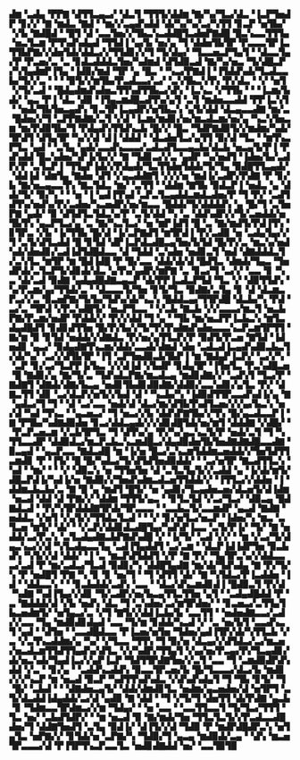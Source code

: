 ▟▆▝▃▟▄▝▛▛▇▝▟▜▜▃▄▃▞▝▟▃▜▝▜▜▜▞▟▟▆▝▇▞▚▞▜▃▞▟▃▝▐▃▛▜▅▟▛▝▊▞▞▝▇▝▆▟▃▝▇▟▝▝▆▞▞▃▄▟▚▟▟▝▟▞▚▞▚▞▃▞▚▜▜▝▊▃▛▝▅▜▙▞▝▞▙▝▇▟█▟▝▝█▜▝▟▝▃▃▜▅▞▞▜▙▃▚▃▟▟█▜▃▟▅▛▇▟█▝█▃▚▃▃▜▜▜▄▝▅▃▜▃▆▝▛▜▚▟▚▟▄▟▝▜▜▟▐▝▄▞▙▝▅▞▄▝▜▝▟▟▅▜▙▜▛▝▛▃▃▃▜▛▐▃▜▜▙▛▇▞▞▟▅▜▟▞▟▟▃▞▞▜▜▟▊▞▞▜▝▜▞▟▄▞▝▜▃▃▅▃▛▜▄▜▝▝▟▃▃▜▄▞▛▝▛▃▅▞▃▝▃▝▊▟▃▟▟▟▃▜▅▞▚▟▆▟▝▟▜▟▉▃▟▝▇▞▚▞▅▃▝▜▞▟█▃▛▞▚▜▄▟▆▛▐▜▄▝▐▟▉▞▆▟▝▜▛▝▄▝█▃▝▝▚▃▞▛▇▟▐▝▐▜▟▟▚▟▞▜▃▟▃▃▙▞▜▞▞▃▝▝▝▝▉▜▞▞▆▜▙▞▛▃▟▃▃▞▃▞▝▃▚▜▙▃▚▜▚▝▛▞▟▃▝▝▞▝▅▜▝▞▜▞▃▟▝▝█▟▄▟▆▟▚▟▅▃▜▜▚▟▜▜▙▃▞▟▚▝▐▃▚▃▝▞▜▜▙▝▝▝▐▃▆▞▙▟▞▝▄▃▝▛▐▝▟▃▝▟▉▝▐▜▄▃▆▟█▃▟▜▚▞▄▜▝▃▜▝▆▟▅▃▃▟▟▝▛▛▐▃▚▜▝▝▅▟▞▜▙▜▅▃▄▟▚▝▊▃▜▛▐▃▄▟▛▞▅▜▙▃▚▝▄▜▞▟▟▝▟▃▄▃▃▟▇▝▆▞▃▝█▟▅▞▞▜▝▃▛▛▇▟▇▞▃▜▝▞▟▝▐▃▆▞▆▟▊▞▅▞▆▃▟▃▆▞▅▞▄▝▚▃▚▜▅▃▆▝▆▞▛▟▉▜▙▞▜▝▛▟▄▟▚▜▜▟▚▃▙▝█▞▞▝█▃▝▜▟▛▇▟▉▜▞▞▆▟▆▞▚▟▞▜▛▟▜▝▟▜▄▜▛▝▚▞▞▟▝▟▐▝▟▟▟▝▝▟▃▟▅▜▃▞▄▜▜▝▉▞▟▝▜▃▝▝▆▜▚▃▛▜▃▝▄▟▝▝▃▜▄▝▄▟▞▃▃▟▚▃▃▃▞▃▟▃▟▜▃▃▄▃▙▞▟▃▙▝▅▃▄▜▞▛▐▝▛▟▚▟▟▝█▃▚▟▅▞▚▛▐▞▙▞▞▝▇▝▜▟▊▃▞▞▃▝▄▟▛▝▚▞▅▟▜▝▐▟▅▞▙▞▃▟▛▞▛▝▃▜▃▛▐▝▜▜▄▛▐▟▞▞▛▟▄▟▞▜▃▜▜▟▅▜▟▟▞▜▞▜▄▝▉▟█▜▜▃▄▟▞▝▟▟▐▟▝▟▆▜▄▝▇▟▅▝▟▜▝▞▄▃▟▟▇▜▝▞▞▞▅▝▆▟▐▞▃▟▛▞▛▟▇▝▛▝▊▞▙▝▇▞▅▃▄▃▃▜▚▝▇▃▜▟▃▝▆▞▝▃▜▜▝▝▟▟▆▝▇▜▙▝▉▟▃▛▐▝▅▟▃▝▄▝▟▟▞▜▞▝▉▞▚▝▝▝▅▝▐▝▄▟▐▜▚▟▝▃▛▃▜▃▄▟▟▃▆▟▃▟▅▞▛▝▜▝▛▞▝▃▟▜▟▜▚▞▅▟▚▞▛▞▃▟▅▞▚▃▅▟▛▞▅▞▆▃▃▝█▟▟▞▜▞▟▟▟▟▚▝▄▝█▞▜▝▃▜▅▛▇▝▄▟▞▝▉▝▟▜▟▜▃▜▟▃▚▞▛▝▃▜▞▟▟▝▚▝▃▝▟▟▚▟▛▞▞▜▞▃▅▟▟▞▅▜▙▜▚▝▄▃▛▜▃▞▄▝▃▝▇▞▚▃▜▃▞▝▅▝▆▛▐▟▜▝█▝▃▝▇▞▆▟▜▞▛▟▐▜▚▝▊▜▛▃▝▞▙▝▐▞▜▜▙▝█▞▟▝▐▞▃▛▇▟▜▝▆▜▛▟▐▝▛▞▃▟▉▝▅▝▃▟▄▜▄▞▞▜▝▃▜▞▟▜▃▟▟▝█▝▊▜▟▝▟▛▐▃▛▟▃▟█▃▄▜▅▞▙▜▟▝█▞▛▞▃▝▆▃▚▞▅▟▚▟▞▟▅▟▊▞▃▟▐▟▜▟█▟▃▃▝▟▝▜▟▟▝▃▚▟▅▝▅▟▊▃▜▝▅▟▝▟▇▟▟▟▃▜▞▃▚▜▃▝▆▜▛▝▆▝█▟▐▟█▝▛▝█▞▃▃▝▟▟▞▟▞▟▝█▟▜▃▝▟▆▟▞▜▄▃▝▜▅▟▛▟▞▃▜▃▛▜▞▟▊▟▞▟▃▝▄▜▚▞▄▟▛▞▆▛▇▝▃▝▊▃▞▜▝▃▞▞▝▃▃▝▊▝▚▃▝▟▞▃▟▝▉▟▇▝▄▟▄▟█▟▇▃▄▃▛▝▟▞▛▛▐▃▟▃▛▜▟▝▜▃▝▞▝▟▉▜▜▟▚▝▚▞▛▃▆▞▄▞▜▜▟▞▃▝▝▟▃▃▃▜▞▜▅▝▊▜▞▜▃▝▉▟▇▞▃▜▄▝▊▝▟▝▟▃▆▃▛▃▞▞▃▝▉▃▅▛▇▞▜▞▙▞▜▟▚▞▟▞▚▃▚▝█▟▟▃▄▞▜▜▛▟█▝▟▃▙▞▚▝▛▟▝▃▞▃▝▜▛▟▝▞▛▃▚▟█▜▞▝▅▃▛▜▃▃▝▝▞▃▙▝▇▃▙▝▞▞▃▃▃▞▆▃▜▝▅▃▙▛▇▞▛▃▆▞▅▟▛▝▛▟▟▞▞▝▛▞▞▟▟▝▜▝▄▝▝▜▙▝▆▞▅▃▛▛▐▃▙▃▚▝▆▜▃▟▄▟█▟▜▝▊▟▊▟▜▜▅▝█▞▛▞▙▞▞▜▞▜▚▜▚▟▆▟▚▟▅▃▃▃▚▃▛▃▆▜▛▜▜▝▇▞▆▝▉▝▊▜▟▝▅▟▟▞▞▟▇▟▃▝▛▞▅▞▄▜▜▃▛▞▛▝▉▟▜▞▛▃▅▝▇▜▟▝▐▟▅▟▊▝▄▃▞▝▉▟▄▟▇▜▚▃▆▞▟▟▞▃▃▟▞▟▆▟▝▟▅▝▃▟▃▟▐▃▄▟▚▟▉▃▙▃▜▞▟▞▚▞▝▃▞▞▟▜▙▜▛▝▐▜▝▃▛▜▅▟▉▃▙▜▙▛▐▝▆▝▇▟▄▛▐▃▛▞▝▃▞▞▚▝▝▃▛▝▊▞▃▞▜▃▛▛▐▞▙▃▝▞▞▟▐▟▝▞▙▟▛▝▊▟▄▜▛▝▐▜▅▜▃▝▛▃▚▟█▃▅▝█▝▇▟▊▞▄▝▇▞▜▞▃▝▜▟▚▟▃▛▇▞▆▃▟▃▄▝▆▟▊▟▇▞▞▝▃▟▚▜▝▜▃▞▛▝▇▟▇▜▝▟▇▟▞▟▇▞▙▃▄▝▅▟▊▜▙▟▊▟▉▟▇▞▟▟▉▞▃▃▚▟▊▞▄▜▃▝▛▞▝▟▇▃▜▜▝▟▊▝▃▞▟▃▛▞▅▜▞▞▙▟▝▟▝▝▚▃▙▞▚▝▐▟▉▟▜▜▛▃▃▟▚▟▐▞▄▝▇▝▄▟▃▞▜▝▜▝▝▟▝▃▞▃▃▝▅▟▞▟▝▟▃▞▆▞▟▜▙▜▚▟▜▃▅▞▞▞▄▞▙▃▚▝▅▞▟▝▚▟▝▜▚▃▝▝▄▃▅▃▞▝▜▝▅▃▞▞▙▝▟▟▚▛▇▜▙▞▞▜▚▝█▞▄▃▟▃▃▛▐▝▇▝▛▜▙▞▚▟▇▟▉▟▅▝▊▃▞▟▟▃▄▟▞▞▞▟▊▟█▜▟▞▅▞▆▜▝▟▟▟▇▝▞▟█▞▝▝▛▃▛▃▅▃▆▝▞▃▙▜▛▜▃▝▜▝▟▜▚▞▄▝▛▞▚▞▄▃▚▃▜▞▛▝▅▟▞▃▜▝▜▝▚▜▜▃▃▟▛▝▟▟▉▟▃▞▆▃▛▃▙▃▚▃▆▟█▃▞▟▄▟▉▟▅▜▙▜▅▟▇▟▇▟█▃▃▟▇▝▉▃▄▟▝▝▄▃▛▃▃▝▇▟▃▟█▝▆▝▐▞▅▝█▃▞▃▚▃▆▜▟▟▆▃▅▟▟▞▞▜▅▜▟▜▜▃▆▟▊▝▛▝▐▜▞▝█▝█▞▚▟▃▞▜▞▟▜▟▜▅▟▉▟▟▞▝▝▃▞▅▜▛▝▇▃▟▜▜▃▚▝▚▟▝▝▆▞▝▝▝▞▝▟▉▃▚▝▅▝▜▜▅▜▅▝▟▝▃▜▃▜▄▜▞▞▃▟▟▝▄▝▐▞▟▞▆▜▞▟█▃▛▟▐▞▚▟▐▞▅▝▇▟▉▞▞▜▅▟▚▟▆▃▟▃▅▜▜▟▟▞▞▝▐▜▜▃▞▞▟▟▅▝▐▝▟▟▆▃▙▃▙▞▃▝▇▝█▝▄▝▆▟▜▝█▜▞▝▅▝▄▟▊▞▜▃▄▟▅▃▅▞▟▃▅▜▞▟▐▟▆▝▅▃▟▝▟▟▝▟▝▛▇▞▞▝▟▟▆▝▜▜▜▞▄▃▝▝▊▜▃▜▟▝▞▃▞▜▃▞▝▟▉▃▄▝█▟▇▟▃▟▝▝▛▞▚▜▛▟▟▟▇▜▛▟▞▜▛▃▃▃▝▝▃▃▙▃▜▞▃▃▆▟▛▝▄▃▟▝▇▟▇▝▅▟▟▃▝▞▅▜▝▞▄▜▞▞▜▜▟▃▜▃▟▝▝▝▞▝▊▞▅▜▃▞▅▃▛▝▐▟▅▞▚▝▆▃▝▃▜▃▅▝▆▜▞▝▟▞▝▝▞▃▛▞▟▟▊▟▃▟█▜▄▞▚▟▚▛▐▃▃▝▃▜▞▛▐▞▝▜▞▝▇▝▅▟▟▞▃▞▛▃▚▝▃▜▃▟▄▟▇▃▙▛▇▟▚▟█▝▞▝▐▞▜▞▝▃▟▝▞▞▝▝▆▝▞▃▞▜▞▟▄▃▚▃▞▞▟▝▚▜▃▟▄▃▃▜▄▝▃▟▐▜▄▟▟▜▝▃▞▃▆▝▝▟▃▛▐▟▐▟▛▜▅▝▉▃▙▟▚▝▚▜▞▞▟▝▟▟▞▝▐▝▃▝▆▃▛▟▜▟▟▜▝▞▛▝▇▝▛▞▝▜▄▜▛▃▚▞▞▟▟▃▃▃▞▃▟▝▛▝▆▞▃▟▃▞▜▃▟▝▉▟▊▞▚▝▟▟█▜▄▟▇▝▆▞▟▞▜▟▚▟▄▝▇▝▛▞▜▞▚▝▛▝▅▟█▜▝▛▇▝▚▝▊▝▊▝▅▞▜▝▝▜▝▟▜▜▝▟▞▝▇▝▚▜▟▃▞▛▐▃▟▟▅▝▐▟▝▝▟▟▃▃▚▝▝▝▊▃▙▟▟▞▃▟▚▝▃▃▝▝▟▃▞▟▚▃▆▟▊▟▐▝█▟▉▃▜▝▛▞▟▝▚▟▇▝▚▟▐▜▄▞▞▟▊▝▜▞▃▟▛▞▅▞▙▃▄▜▜▃▜▜▅▝▄▜▝▝▃▟▄▟█▟▟▝▛▝▃▝▇▟▟▟▞▟▝▞▙▝▅▟▚▝▟▃▝▜▝▃▚▟▅▞▃▞▆▜▛▟▅▞▝▝▊▃▅▃▞▃▜▜▄▜▙▃▅▟▆▜▞▝▅▜▄▃▞▃▝▞▜▝▇▜▞▞▟▟▐▃▙▞▙▝▃▃▜▜▝▝▅▟▅▟▇▃▃▞▃▟▞▞▃▃▝▜▄▝▆▟▉▟▊▟▄▟▝▃▃▝▜▞▆▝▊▟▟▞▚▃▟▝▞▝▃▝▅▞▙▜▝▃▃▟▚▃▜▝▄▟▝▝▟▜▅▝▝▃▃▟█▟▃▃▝▛▐▃▅▞▅▜▅▝▜▟▅▞▄▟▐▜▛▞▟▞▚▜▜▃▙▝▞▃▝▞▃▜▚▃▟▟▆▞▄▝▚▞▝▞▜▃▃▝▜▜▚▝▜▝▉▞▅▝▟▃▄▞▞▟▜▟▃▞▃▞▆▃▅▞▅▃▟▃▆▜▜▟▜▜▄▟▚▞▟▜▃▝▞▞▚▟▛▞▜▜▄▜▝▞▄▞▅▞▛▃▄▞▛▞▜▃▄▟▊▞▟▞▅▃▚▟▞▜▄▟▐▃▞▞▄▛▐▃▛▝▜▟▜▜▛▟▇▜▅▞▞▃▜▝▃▃▝▜▝▃▆▟▉▟▛▟▚▟▟▝▞▃▝▝▊▞▄▝▝▃▟▟▚▃▟▟▚▝▉▃▃▜▛▃▅▞▙▝█▞▜▃▃▃▞▟▃▞▙▝▆▟▊▞▞▞▚▃▛▝▆▝▅▃▟▝▉▃▛▝▚▟▜▜▚▟▚▟▃▝▞▟▚▟▚▟▄▜▝▜▝▜▙▝▊▜▞▝▜▝█▞▝▃▙▟▝▝▝▟▇▟▅▃▄▜▞▝▟▟▞▟▆▟▊▜▃▝▅▟▆▞▄▃▅▟▅▞▟▝▅▜▛▜▝▃▜▞▟▃▟▟▐▟▄▟▟▞▃▞▟▝▄▟▉▝▇▝▟▟▝▝▜▝▞▜▞▜▝▟▅▜▜▝▟▞▛▟▇▝▄▃▙▝▊▝▜▟▆▃▃▜▛▟▆▃▞▞▆▝▜▟▄▞▝▝▅▝▃▃▝▝▃▃▜▜▃▃▜▝▜▞▜▃▞▜▜▜▝▜▃▝▅▞▝▃▙▟▜▟▛▞▝▝▆▝▅▃▟▝▉▝▇▞▆▟▞▜▅▝▜▜▃▜▃▜▞▞▛▃▟▃▃▟█▟▅▞▜▝▟▟▇▜▅▟▜▝▃▜▄▝▉▟▐▞▝▟▐▜▞▞▟▝▜▟▉▝▛▝▆▟▛▟█▟▛▃▚▝▅▜▄▜▃▝▅▛▇▞▞▝▊▜▟▞▅▝▃▛▇▞▚▝▜▟▉▞▜▝▄▃▄▝▆▟▉▟▞▃▄▝▝▟▚▝▆▃▅▜▛▃▃▃▞▟▝▛▐▜▛▜▚▃▛▃▃▜▃▝▅▟▊▟▇▟▟▝▅▞▝▃▃▜▉▜▉
